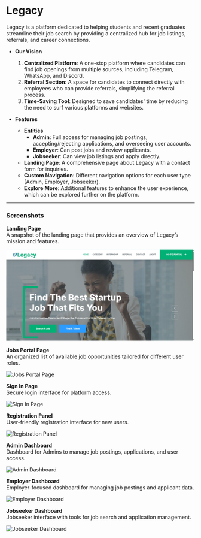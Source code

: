 # Legacy

Legacy is a platform dedicated to helping students and recent graduates streamline their job search by providing a centralized hub for job listings, referrals, and career connections.

- **Our Vision**
  1. **Centralized Platform**: A one-stop platform where candidates can find job openings from multiple sources, including Telegram, WhatsApp, and Discord.
  2. **Referral Section**: A space for candidates to connect directly with employees who can provide referrals, simplifying the referral process.
  3. **Time-Saving Tool**: Designed to save candidates' time by reducing the need to surf various platforms and websites.

- **Features**
  - **Entities**
    - **Admin**: Full access for managing job postings, accepting/rejecting applications, and overseeing user accounts.
    - **Employer**: Can post jobs and review applicants.
    - **Jobseeker**: Can view job listings and apply directly.
  - **Landing Page**: A comprehensive page about Legacy with a contact form for inquiries.
  - **Custom Navigation**: Different navigation options for each user type (Admin, Employer, Jobseeker).
  - **Explore More**: Additional features to enhance the user experience, which can be explored further on the platform.

---

### Screenshots

**Landing Page**  
A snapshot of the landing page that provides an overview of Legacy’s mission and features.

![Landing Page](1.png)

**Jobs Portal Page**  
An organized list of available job opportunities tailored for different user roles.

![Jobs Portal Page](https://user-images.githubusercontent.com/83655913/233127537-4176fa76-e48c-47da-a1cb-5da599b667b5.png)

**Sign In Page**  
Secure login interface for platform access.

![Sign In Page](https://user-images.githubusercontent.com/83655913/233127694-91871440-957e-4c7f-bfac-daafee95a890.png)

**Registration Panel**  
User-friendly registration interface for new users.

![Registration Panel](https://user-images.githubusercontent.com/83655913/233127784-ecc4f5b3-e7c8-4d41-83c8-638eb1055f44.png)

**Admin Dashboard**  
Dashboard for Admins to manage job postings, applications, and user access.

![Admin Dashboard](https://user-images.githubusercontent.com/83655913/233123852-14843874-7190-42d7-92fa-f02c53b1a238.png)

**Employer Dashboard**  
Employer-focused dashboard for managing job postings and applicant data.

![Employer Dashboard](https://user-images.githubusercontent.com/83655913/233123671-769dda2a-27b1-4fc0-a33e-a7c4da309773.png)

**Jobseeker Dashboard**  
Jobseeker interface with tools for job search and application management.

![Jobseeker Dashboard](https://user-images.githubusercontent.com/83655913/233124233-1497c8b8-16b8-4d0f-9bf4-8e9d330ef958.png)

